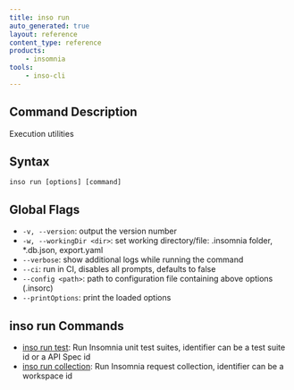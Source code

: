 ```yaml
---
title: inso run
auto_generated: true
layout: reference
content_type: reference
products:
    - insomnia
tools:
    - inso-cli
---
```


## Command Description

Execution utilities

## Syntax

`inso run [options] [command]`

## Global Flags

* `-v, --version`: output the version number
* `-w, --workingDir <dir>`: set working directory/file: .insomnia folder, *.db.json, export.yaml
* `--verbose`: show additional logs while running the command
* `--ci`: run in CI, disables all prompts, defaults to false
* `--config <path>`: path to configuration file containing above options (.insorc)
* `--printOptions`: print the loaded options

## inso run Commands

* [inso run test](/inso-cli/reference/run_test/): Run Insomnia unit test suites, identifier can be a test suite id or a API Spec id
* [inso run collection](/inso-cli/reference/run_collection/): Run Insomnia request collection, identifier can be a workspace id
